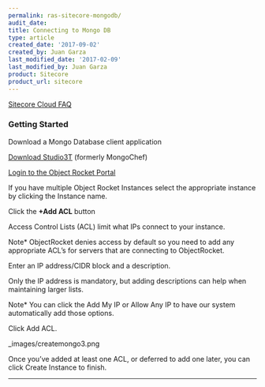 ```yaml
---
permalink: ras-sitecore-mongodb/
audit_date:
title: Connecting to Mongo DB
type: article
created_date: '2017-09-02'
created_by: Juan Garza
last_modified_date: '2017-02-09'
last_modified_by: Juan Garza
product: Sitecore
product_url: sitecore
---
```


[Sitecore Cloud FAQ](/how-to/sitecore-faq)

### Getting Started

Download a Mongo Database client application

[Download Studio3T](https://studio3t.com/download/) (formerly MongoChef)

[Login to the Object Rocket Portal](https://app.objectrocket.com/sign_in)

If you have multiple Object Rocket Instances select the appropriate instance by clicking the Instance name. 

Click the **+Add ACL** button 

Access Control Lists (ACL) limit what IPs connect to your instance.

Note* ObjectRocket denies access by default so you need to add any appropriate ACL’s for servers that are connecting to ObjectRocket.

Enter an IP address/CIDR block and a description.

Only the IP address is mandatory, but adding descriptions can help when maintaining larger lists.

Note* You can click the Add My IP or Allow Any IP to have our system automatically add those options.

Click Add ACL.

_images/createmongo3.png

Once you’ve added at least one ACL, or deferred to add one later, you can click Create Instance to finish.

------------------------------------------------------------------------
